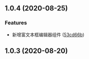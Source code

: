 ## 1.0.4 (2020-08-25)


### Features

* 新增富文本框编辑器组件 ([53cd66b](https://github.com/lizj-core/yxui/commit/53cd66b010818772431e7a91fecfc1aafe3137fb))



## 1.0.3 (2020-08-20)



